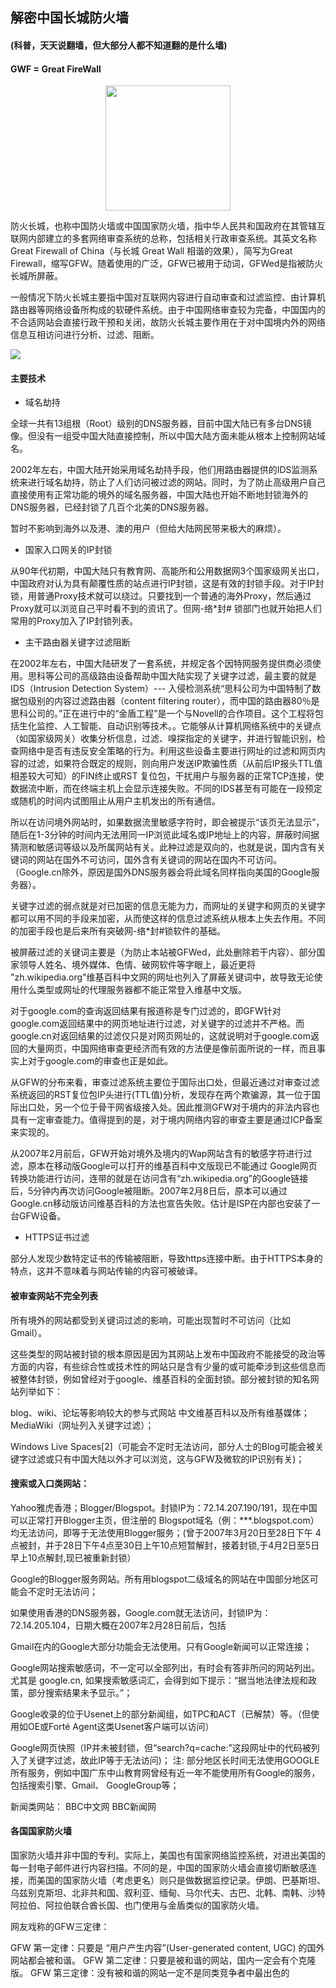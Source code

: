 
## 解密中国长城防火墙

#### (科普，天天说翻墙，但大部分人都不知道翻的是什么墙)

#### GWF = Great FireWall 

<div align="center">
    <img src="https://www.easyicon.net/api/resizeApi.php?id=1093673&size=128" width="200px">
    <br>
</div>

防火长城，也称中国防火墙或中国国家防火墙，指中华人民共和国政府在其管辖互联网内部建立的多套网络审查系统的总称，包括相关行政审查系统。其英文名称Great Firewall of China（与长城 Great Wall 相谐的效果），简写为Great Firewall，缩写GFW。随着使用的广泛，GFW已被用于动词，GFWed是指被防火长城所屏蔽。 

一般情况下防火长城主要指中国对互联网内容进行自动审查和过滤监控、由计算机路由器等网络设备所构成的软硬件系统。由于中国网络审查较为完备，中国国内的不合适网站会直接行政干预和关闭，故防火长城主要作用在于对中国境内外的网络信息互相访问进行分析、过滤、阻断。 

![](https://raw.githubusercontent.com/ckjbug/xiaokui/master/split.png)

#### 主要技术 

- 域名劫持 

全球一共有13组根（Root）级别的DNS服务器，目前中国大陆已有多台DNS镜像。但没有一组受中国大陆直接控制，所以中国大陆方面未能从根本上控制网站域名。 

2002年左右，中国大陆开始采用域名劫持手段，他们用路由器提供的IDS监测系统来进行域名劫持，防止了人们访问被过滤的网站。同时，为了防止高级用户自己直接使用有正常功能的境外的域名服务器，中国大陆也开始不断地封锁海外的DNS服务器，已经封锁了几百个北美的DNS服务器。 

暂时不影响到海外以及港、澳的用户（但给大陆网民带来极大的麻烦）。 

- 国家入口网关的IP封锁 

从90年代初期，中国大陆只有教育网、高能所和公用数据网3个国家级网关出口，中国政府对认为具有颠覆性质的站点进行IP封锁，这是有效的封锁手段。对于IP封锁，用普通Proxy技术就可以绕过。只要找到一个普通的海外Proxy，然后通过Proxy就可以浏览自己平时看不到的资讯了。但网-络*封# 锁部门也就开始把人们常用的Proxy加入了IP封锁列表。 

- 主干路由器关键字过滤阻断 

在2002年左右，中国大陆研发了一套系统，并规定各个因特网服务提供商必须使用。思科等公司的高级路由设备帮助中国大陆实现了关键字过滤，最主要的就是IDS（Intrusion Detection System）--- 入侵检测系统“思科公司为中国特制了数据包级别的内容过滤路由器（content filtering router），而中国的路由器80％是思科公司的。”正在进行中的“金盾工程”是一个与Novell的合作项目。这个工程将包括生化监控、人工智能、自动识别等技术。。它能够从计算机网络系统中的关键点（如国家级网关）收集分析信息，过滤、嗅探指定的关键字，并进行智能识别，检查网络中是否有违反安全策略的行为。利用这些设备主要进行网址的过滤和网页内容的过滤，如果符合既定的规则，则向用户发送IP欺骗性质（从前后IP报头TTL值相差较大可知）的FIN终止或RST 复位包，干扰用户与服务器的正常TCP连接，使数据流中断，而在终端主机上会显示连接失败。不同的IDS甚至有可能在一段预定或随机的时间内试图阻止从用户主机发出的所有通信。 

所以在访问境外网站时，如果数据流里敏感字符时，即会被提示“该页无法显示”，随后在1-3分钟的时间内无法用同一IP浏览此域名或IP地址上的内容，屏蔽时间据猜测和敏感词等级以及所属网站有关。此种过滤是双向的，也就是说，国内含有关键词的网站在国外不可访问，国外含有关键词的网站在国内不可访问。（Google.cn除外，原因是国外DNS服务器会将此域名同样指向美国的Google服务器）。 

关键字过滤的弱点就是对已加密的信息无能为力，而网址的关键字和网页的关键字都可以用不同的手段来加密，从而使这样的信息过滤系统从根本上失去作用。不同的加密手段也是后来所有突破网-络*封#锁软件的基础。 

被屏蔽过滤的关键词主要是（为防止本站被GFWed，此处删除若干内容）、部分国家领导人姓名、境外媒体、色情、破网软件等字眼上，最近更将 "zh.wikipedia.org"维基百科中文网的网址也列入了屏蔽关键词中，故导致无论使用什么类型或网址的代理服务器都不能正常登入维基中文版。 

对于google.com的查询返回结果有报道称是专门过滤的，即GFW针对google.com返回结果中的网页地址进行过滤，对关键字的过滤并不严格。而google.cn对返回结果的过滤仅只是对网页网址的，这就说明对于google.com返回的大量网页，中国网络审查更经济而有效的方法便是像前面所说的一样，而且事实上对于google.com的审查也正是如此。 

从GFW的分布来看，审查过滤系统主要位于国际出口处，但最近通过对审查过滤系统返回的RST复位包IP头进行(TTL值)分析，发现存在两个欺骗源，其一位于国际出口处，另一个位于骨干网省级接入处。因此推测GFW对于境内的非法内容也具有一定审查能力。值得提到的是，对于境内网络内容的审查主要是通过ICP备案来实现的。 

从2007年2月前后，GFW开始对境外及境内的Wap网站含有的敏感字符进行过滤，原本在移动版Google可以打开的维基百科中文版现已不能通过 Google网页转换功能进行访问，连带的就是在访问含有“zh.wikipedia.org”的Google链接后，5分钟内再次访问Google被阻断。2007年2月8日后，原本可以通过Google.cn移动版访问维基百科的方法也宣告失败。估计是ISP在内部也安装了一台GFW设备。 

- HTTPS证书过滤 

部分人发现少数特定证书的传输被阻断，导致https连接中断。由于HTTPS本身的特点，这并不意味着与网站传输的内容可被破译。 

#### 被审查网站不完全列表 

所有境外的网站都受到关键词过滤的影响，可能出现暂时不可访问（比如Gmail）。 

这些类型的网站被封锁的根本原因是因为其网站上发布中国政府不能接受的政治等方面的内容，有些综合性或技术性的网站只是含有少量的或可能牵涉到这些信息而被整体封锁，例如曾经对于google、维基百科的全面封锁。部分被封锁的知名网站列举如下： 

blog、wiki、论坛等影响较大的参与式网站 
中文维基百科以及所有维基媒体； 
MediaWiki（网址列入关键字过滤）； 

Windows Live Spaces[2]（可能会不定时无法访问，部分人士的Blog可能会被关键字过滤或只有中国大陆以外才可以浏览，这与GFW及微软的IP识别有关)； 

#### 搜索或入口类网站： 
Yahoo雅虎香港；Blogger/Blogspot。封锁IP为：72.14.207.190/191，现在中国可以正常打开Blogger主页，但注册的 Blogspot域名（例：***.blogspot.com）均无法访问，即等于无法使用Blogger服务；(曾于2007年3月20日至28日下午 4点被封，并于28日下午4点至30日上午10点短暂解封，接着封锁,于4月2日至5日早上10点解封,现已被重新封锁） 

Google的Blogger服务网站。所有用blogspot二级域名的网站在中国部分地区可能会不定时无法访问； 

如果使用香港的DNS服务器，Google.com就无法访问，封锁IP为：72.14.205.104，日期大概在2007年2月28日前后，包括

Gmail在内的Google大部分功能会无法使用。只有Google新闻可以正常连接； 

Google网站搜索敏感词，不一定可以全部列出，有时会有答非所问的网站列出。尤其是 google.cn, 如果搜索敏感词汇，会得到如下提示：“据当地法律法规和政策，部分搜索结果未予显示。”； 

Google收录的位于Usenet上的部分新闻组，如TPC和ACT（已解禁）等。（但使用如OE或Forté Agent这类Usenet客户端可以访问） 

Google网页快照（IP并未被封锁，但“search?q=cache:”这段网址中的代码被列入了关键字过滤，故此IP等于无法访问)； 注: 部分地区长时间无法使用GOOGLE所有服务，例如中国广东中山教育网曾经有近一年不能使用所有Google的服务，包括搜索引擎、Gmail、 GoogleGroup等； 

新闻类网站： 
BBC中文网 
BBC新闻网 

#### 各国国家防火墙 

国家防火墙并非中国的专利。实际上，美国也有国家网络监控系统，对进出美国的每一封电子邮件进行内容扫描。不同的是，中国的国家防火墙会直接切断敏感连接，而美国的国家防火墙（考虑更名）则只是做数据监控记录。伊朗、巴基斯坦、乌兹别克斯坦、北非共和国、叙利亚、缅甸、马尔代夫、古巴、北韩、南韩、沙特阿拉伯、阿拉伯联合酋长国、也门使用与金盾类似的国家防火墙。 

网友戏称的GFW三定律： 

GFW 第一定律：只要是 “用户产生内容”(User-generated content, UGC) 的国外网站都会被和谐。 
GFW 第二定律：只要是被和谐的网站，国内一定会有个克隆版。 
GFW 第三定律：没有被和谐的网站一定不是同类竞争者中最出色的


